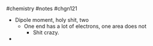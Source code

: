 #chemistry #notes #chgn121

- Dipole moment, holy shit, two
	- One end has a lot of electrons, one area does not
		- Shit crazy.
- 